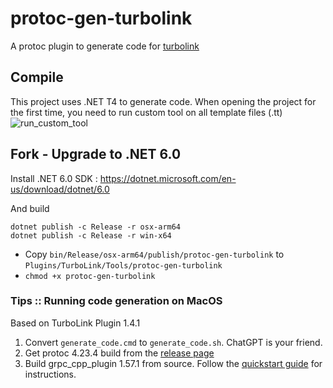 # protoc-gen-turbolink
A protoc plugin to generate code for [turbolink](https://github.com/thejinchao/turbolink) 

## Compile
This project uses .NET T4  to generate code. When opening the project for the first time, you need to run custom tool on all template files (.tt)  
![run_custom_tool](https://github.com/thejinchao/turbolink/wiki/image/protoc-gen-turbolink_compile.png)

## Fork - Upgrade to .NET 6.0
Install .NET 6.0 SDK : https://dotnet.microsoft.com/en-us/download/dotnet/6.0

And build
```
dotnet publish -c Release -r osx-arm64
dotnet publish -c Release -r win-x64
```
- Copy `bin/Release/osx-arm64/publish/protoc-gen-turbolink` to `Plugins/TurboLink/Tools/protoc-gen-turbolink`
- `chmod +x protoc-gen-turbolink`

### Tips :: Running code generation on MacOS
Based on TurboLink Plugin 1.4.1
1. Convert `generate_code.cmd` to `generate_code.sh`. ChatGPT is your friend.
2. Get protoc 4.23.4 build from the [release page](https://github.com/protocolbuffers/protobuf/releases/tag/v23.4)
3. Build grpc_cpp_plugin 1.57.1 from source. Follow the [quickstart guide](https://grpc.io/docs/languages/cpp/quickstart/) for instructions.

